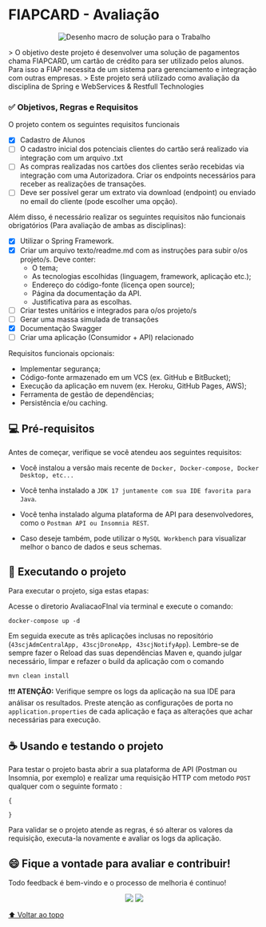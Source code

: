 # FIAPCARD - Avaliação

<p align="center">
<img src="img\trabalho.png" alt="Desenho macro de solução para o Trabalho">
</p>
> O objetivo deste projeto é desenvolver uma solução de pagamentos chama FIAPCARD, um cartão de crédito para ser utilizado pelos
alunos. Para isso a FIAP necessita de um sistema para gerenciamento e integração com outras empresas.
  > Este projeto será utilizado como avaliação da disciplina de Spring e WebServices & Restfull Technologies

### :white_check_mark: Objetivos, Regras e Requisitos

O projeto contem os seguintes requisitos funcionais

- [x] Cadastro de Alunos
- [ ] O cadastro inicial dos potenciais clientes do cartão será realizado via integração com um arquivo .txt
- [ ] As compras realizadas nos cartões dos clientes serão recebidas via integração com uma Autorizadora. Criar os endpoints necessários para receber as realizações de transações.
- [ ] Deve ser possível gerar um extrato via download (endpoint) ou enviado no email do cliente (pode escolher uma opção).

Além disso, é necessário realizar os seguintes requisitos não funcionais obrigatórios (Para avaliação de ambas as disciplinas):

- [x] Utilizar o Spring Framework.
- [x] Criar um arquivo texto/readme.md com as instruções para subir o/os projeto/s. Deve conter:
  - O tema;​
  - As tecnologias escolhidas (linguagem, framework, aplicação etc.);​
  - Endereço do código-fonte (licença open source);​
  - Página da documentação da API.
  - Justificativa para as escolhas.
- [ ] Criar testes unitários e integrados para o/os projeto/s
- [ ] Gerar uma massa simulada de transações
- [x] Documentação Swagger
- [ ] Criar uma aplicação (Consumidor + API) relacionado

Requisitos funcionais opcionais:

- Implementar segurança;​
- Código-fonte armazenado em um VCS (ex. GitHub e BitBucket);​
- Execução da aplicação em nuvem (ex. Heroku, GitHub Pages, AWS);​
- Ferramenta de gestão de dependências;​
- Persistência e/ou caching.​

## 💻 Pré-requisitos

Antes de começar, verifique se você atendeu aos seguintes requisitos:

- Você instalou a versão mais recente de `Docker, Docker-compose, Docker Desktop, etc...`

- Você tenha instalado a `JDK 17 juntamente com sua IDE favorita para Java`.

- Você tenha instalado alguma plataforma de API para desenvolvedores, como o `Postman API ou Insomnia REST`.

- Caso deseje também, pode utilizar o `MySQL Workbench` para visualizar melhor o banco de dados e seus schemas.

## 🚀 Executando o projeto

Para executar o projeto, siga estas etapas:

Acesse o diretorio AvaliacaoFInal via terminal e execute o comando:

```
docker-compose up -d
```

Em seguida execute as três aplicações inclusas no repositório (`43scjAdmCentralApp, 43scjDroneApp, 43scjNotifyApp`). Lembre-se de sempre fazer o Reload das suas dependências Maven e, quando julgar necessário, limpar e refazer o build da aplicação com o comando

```
mvn clean install
```

:heavy_exclamation_mark::heavy_exclamation_mark::heavy_exclamation_mark: <b>ATENÇÃO:</b> Verifique sempre os logs da aplicação na sua IDE para análisar os resultados. Preste atenção as configurações de porta no `application.properties` de cada aplicação e faça as alterações que achar necessárias para execução.

## ☕ Usando e testando o projeto

Para testar o projeto basta abrir a sua plataforma de API (Postman ou Insomnia, por exemplo) e realizar uma requisição HTTP com metodo `POST` qualquer com o seguinte formato :

```
{

}
```

Para validar se o projeto atende as regras, é só alterar os valores da requisição, executa-la novamente e avaliar os logs da aplicação.

## 😄 Fique a vontade para avaliar e contribuir!<br>

Todo feedback é bem-vindo e o processo de melhoria é continuo!

<p align="center"><a href="https://www.linkedin.com/in/caramujox/" alt="Linkedin">
<img src="https://img.shields.io/badge/-Linkedin-0e76a8?style=flat-square&logo=Linkedin&logoColor=white" /></a>
<a href="#" alt="Twitter">
<img src="https://img.shields.io/twitter/follow/camirujo?style=social" /></a>
</p>

[⬆ Voltar ao topo](#projeto-final-integration-and-devtools)<br>
